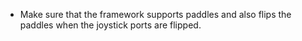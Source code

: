 * Make sure that the framework supports paddles and also flips the paddles
  when the joystick ports are flipped.

